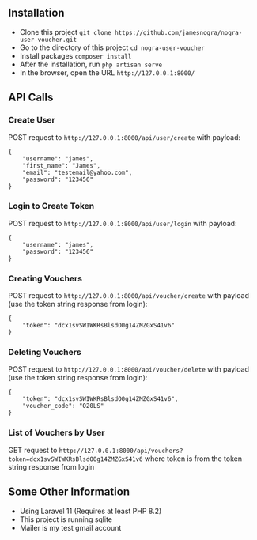 ## Installation
 - Clone this project `git clone https://github.com/jamesnogra/nogra-user-voucher.git`
 - Go to the directory of this project `cd nogra-user-voucher`
 - Install packages `composer install`
 - After the installation, run `php artisan serve`
 - In the browser, open the URL `http://127.0.0.1:8000/`

## API Calls

### Create User
POST request to `http://127.0.0.1:8000/api/user/create` with payload:
```
{
    "username": "james",
    "first_name": "James",
    "email": "testemail@yahoo.com",
    "password": "123456"
}
```

### Login to Create Token
POST request to `http://127.0.0.1:8000/api/user/login` with payload:
```
{
    "username": "james",
    "password": "123456"
}
```

### Creating Vouchers
POST request to `http://127.0.0.1:8000/api/voucher/create` with payload (use the token string response from login):
```
{
    "token": "dcx1svSWIWKRsBlsdO0g14ZMZGxS41v6"
}
```


### Deleting Vouchers
POST request to `http://127.0.0.1:8000/api/voucher/delete` with payload (use the token string response from login):
```
{
    "token": "dcx1svSWIWKRsBlsdO0g14ZMZGxS41v6",
    "voucher_code": "O20LS"
}
```

### List of Vouchers by User
GET request to `http://127.0.0.1:8000/api/vouchers?token=dcx1svSWIWKRsBlsdO0g14ZMZGxS41v6` where token is from the token string response from login

## Some Other Information
 - Using Laravel 11 (Requires at least PHP 8.2)
 - This project is running sqlite
 - Mailer is my test gmail account